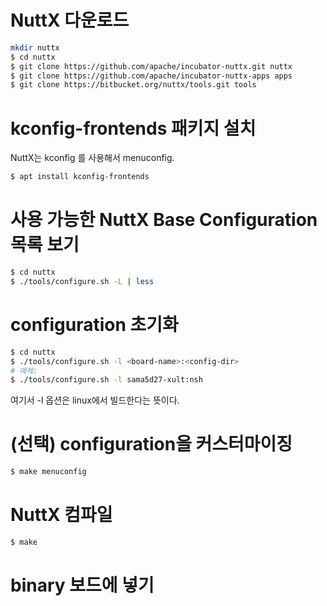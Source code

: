 # NuttX 다운로드

```bash
mkdir nuttx
$ cd nuttx
$ git clone https://github.com/apache/incubator-nuttx.git nuttx
$ git clone https://github.com/apache/incubator-nuttx-apps apps
$ git clone https://bitbucket.org/nuttx/tools.git tools
```

# kconfig-frontends 패키지 설치
NuttX는 kconfig 를 사용해서 menuconfig.

```bash
$ apt install kconfig-frontends
```

# 사용 가능한 NuttX Base Configuration 목록 보기

```bash
$ cd nuttx
$ ./tools/configure.sh -L | less
```

#  configuration 초기화

```bash
$ cd nuttx
$ ./tools/configure.sh -l <board-name>:<config-dir>
# 예제:
$ ./tools/configure.sh -l sama5d27-xult:nsh
```

여기서 -l 옵션은 linux에서 빌드한다는 뜻이다.

# (선택) configuration을 커스터마이징

```bash
$ make menuconfig
```

# NuttX 컴파일

```bash
$ make
```

# binary 보드에 넣기


